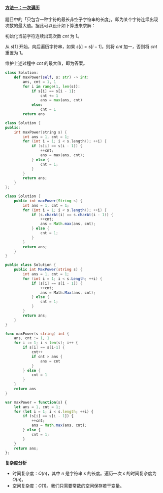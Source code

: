 ﻿#### [方法一：一次遍历](https://leetcode.cn/problems/consecutive-characters/solutions/1129777/lian-xu-zi-fu-by-leetcode-solution-lctm/)

题目中的「只包含一种字符的最长非空子字符串的长度」，即为某个字符连续出现次数的最大值。据此可以设计如下算法来求解：

初始化当前字符连续出现次数 $cnt$ 为 $1$。

从 $s[1]$ 开始，向后遍历字符串，如果 $s[i]=s[i-1]$，则将 $cnt$ 加一，否则将 $cnt$ 重置为 $1$。

维护上述过程中 $cnt$ 的最大值，即为答案。

```python
class Solution:
    def maxPower(self, s: str) -> int:
        ans, cnt = 1, 1
        for i in range(1, len(s)):
            if s[i] == s[i - 1]:
                cnt += 1
                ans = max(ans, cnt)
            else:
                cnt = 1
        return ans
```

```cpp
class Solution {
public:
    int maxPower(string s) {
        int ans = 1, cnt = 1;
        for (int i = 1; i < s.length(); ++i) {
            if (s[i] == s[i - 1]) {
                ++cnt;
                ans = max(ans, cnt);
            } else {
                cnt = 1;
            }
        }
        return ans;
    }
};
```

```java
class Solution {
    public int maxPower(String s) {
        int ans = 1, cnt = 1;
        for (int i = 1; i < s.length(); ++i) {
            if (s.charAt(i) == s.charAt(i - 1)) {
                ++cnt;
                ans = Math.max(ans, cnt);
            } else {
                cnt = 1;
            }
        }
        return ans;
    }
}
```

```csharp
public class Solution {
    public int MaxPower(string s) {
        int ans = 1, cnt = 1;
        for (int i = 1; i < s.Length; ++i) {
            if (s[i] == s[i - 1]) {
                ++cnt;
                ans = Math.Max(ans, cnt);
            } else {
                cnt = 1;
            }
        }
        return ans;
    }
}
```

```go
func maxPower(s string) int {
    ans, cnt := 1, 1
    for i := 1; i < len(s); i++ {
        if s[i] == s[i-1] {
            cnt++
            if cnt > ans {
                ans = cnt
            }
        } else {
            cnt = 1
        }
    }
    return ans
}
```

```javascript
var maxPower = function(s) {
    let ans = 1, cnt = 1;
    for (let i = 1; i < s.length; ++i) {
        if (s[i] == s[i - 1]) {
            ++cnt;
            ans = Math.max(ans, cnt);
        } else {
            cnt = 1;
        }
    }
    return ans;
};
```

**复杂度分析**

-   时间复杂度：$O(n)$，其中 $n$ 是字符串 $s$ 的长度。遍历一次 $s$ 的时间复杂度为 $O(n)$。
-   空间复杂度：$O(1)$。我们只需要常数的空间保存若干变量。
